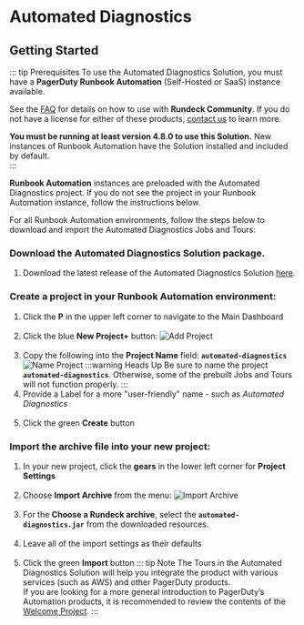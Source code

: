 # Automated Diagnostics
## Getting Started

::: tip Prerequisites
To use the Automated Diagnostics Solution, you must have a **PagerDuty Runbook Automation** (Self-Hosted or SaaS) instance available.

See the [FAQ](/learning/solutions/automated-diagnostics/feedback-faq) for details on how to use with **Rundeck Community**.
If you do not have a license for either of these products, [contact us](https://www.pagerduty.com/contact-us/runbook-automation/) to learn more.

**You must be running at least version 4.8.0 to use this Solution.** New instances of Runbook Automation have the Solution installed and included by default.<br>
:::

**Runbook Automation** instances are preloaded with the Automated Diagnostics project.  If you do not see the project in your Runbook Automation instance, 
follow the instructions below.

For all Runbook Automation environments, follow the steps below to download and import the Automated Diagnostics Jobs and Tours:
### Download the **Automated Diagnostics Solution package**.
1. Download the latest release of the Automated Diagnostics Solution [here](https://github.com/rundeckpro/automated-diagnostics-project/releases/latest/download/automated-diagnostics.jar).<br>

### Create a project in your Runbook Automation environment:
1. Click the **P** in the upper left corner to navigate to the Main Dashboard <br><br>
2. Click the blue **New Project+** button:
![Add Project](/assets/img/solutions-auto-diag-add-project.png)<br><br>
3. Copy the following into the **Project Name** field:  **`automated-diagnostics`**
![Name Project](/assets/img/solutions-auto-diag-name-project.png)
    :::warning Heads Up
     Be sure to name the project **`automated-diagnostics`**. Otherwise, some of the prebuilt Jobs and Tours will not function properly.
    :::
4. Provide a Label for a more "user-friendly" name - such as _Automated Diagnostics_ <br><br>
5. Click the green **Create** button

### Import the archive file into your new project:
1. In your new project, click the **gears** in the lower left corner for **Project Settings**<br><br>
2. Choose **Import Archive** from the menu:
![Import Archive](/assets/img/solutions-auto-diag-import-archive.png)<br><br>
3. For the **Choose a Rundeck archive**, select the **`automated-diagnostics.jar`** from the downloaded resources.<br><br>
4. Leave all of the import settings as their defaults<br><br>
5. Click the green **Import** button
   ::: tip Note
   The Tours in the Automated Diagnostics Solution will help you integrate the product with various services (such as AWS) and other PagerDuty products.  
   If you are looking for a more general introduction to PagerDuty’s Automation products, it is recommended to review the contents of the [Welcome Project](/learning/howto/welcome-project-starter.md).
   :::